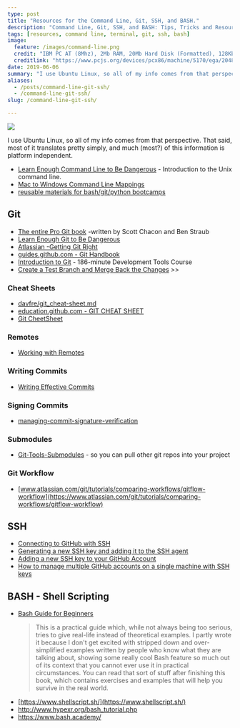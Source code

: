 ```yaml
---
type: post
title: "Resources for the Command Line, Git, SSH, and BASH."
description: "Command Line, Git, SSH, and BASH: Tips, Tricks and Resources."
tags: [resources, command line, terminal, git, ssh, bash]
image:
  feature: /images/command-line.png
  credit: "IBM PC AT (8Mhz), 2Mb RAM, 20Mb Hard Disk (Formatted), 128Kb EGA, Enhanced Color Display"
  creditlink: "https://www.pcjs.org/devices/pcx86/machine/5170/ega/2048kb/rev3/vt100/"
date: 2019-06-06
summary: "I use Ubuntu Linux, so all of my info comes from that perspective. That said, most of it translates pretty simply, and much (most?) of this information is platform independent."
aliases:
  - /posts/command-line-git-ssh/
  - /command-line-git-ssh/
slug: /command-line-git-ssh/

---
```


[![](https://web-work.tools/images/command-line.png)](https://www.pcjs.org/devices/pcx86/machine/5170/ega/2048kb/rev3/vt100/)

I use Ubuntu Linux, so all of my info comes from that perspective. That said, most of it translates pretty simply, and much (most?) of this information is platform independent.

* [Learn Enough Command Line to Be Dangerous](https://www.learnenough.com/command-line-tutorial/basics) - Introduction to the Unix command line.
* [Mac to Windows Command Line Mappings](https://zwbetz.com/mac-to-windows-command-line-mappings/)
* [reusable materials for bash/git/python bootcamps](https://github.com/mnyrop/swc-materials/)

## Git

* [The entire Pro Git book](https://git-scm.com/book/en/v2) -written by Scott Chacon and Ben Straub
* [Learn Enough Git to Be Dangerous](https://www.learnenough.com/git-tutorial/getting_started)
* [Atlassian -Getting Git Right](https://www.atlassian.com/git)
* [guides.github.com - Git Handbook](https://guides.github.com/introduction/git-handbook/)
* [Introduction to Git](https://teamtreehouse.com/library/introduction-to-git) - 186-minute Development Tools Course 
* [Create a Test Branch and Merge Back the Changes](https://web-work.tools/branches-git/) >>

### Cheat Sheets

* <a href="https://gist.github.com/davfre/8313299" target="_blank">davfre/git_cheat-sheet.md</a>
* <a href="https://education.github.com/git-cheat-sheet-education.pdf" target="_blank">education.github.com - GIT CHEAT SHEET</a>
* [Git CheetSheet](https://github.com/jonathancross/jc-docs/blob/master/Git-CheatSheet.md)

### Remotes 

* [Working with Remotes](https://git-scm.com/book/en/v2/Git-Basics-Working-with-Remotes)

### Writing Commits

* <a href="https://chris.beams.io/posts/git-commit/" target="_blank">Writing Effective Commits</a>

### Signing Commits

* [managing-commit-signature-verification](https://help.github.com/en/articles/managing-commit-signature-verification)

### Submodules
* [Git-Tools-Submodules](https://git-scm.com/book/en/v2/Git-Tools-Submodules) - so you can pull other git repos into your project

### Git Workflow
* [www.atlassian.com/git/tutorials/comparing-workflows/gitflow-workflow](https://www.atlassian.com/git/tutorials/comparing-workflows/gitflow-workflow)

## SSH

* <a href="https://help.github.com/en/articles/connecting-to-github-with-ssh" target="_blank">Connecting to GitHub with SSH</a>
* <a href="https://help.github.com/en/articles/generating-a-new-ssh-key-and-adding-it-to-the-ssh-agent" target="_blank">Generating a new SSH key and adding it to the SSH agent</a>
* <a href="https://help.github.com/en/enterprise/2.15/user/articles/adding-a-new-ssh-key-to-your-github-account" target="_blank">Adding a new SSH key to your GitHub Account</a>
* <a href="https://medium.freecodecamp.org/manage-multiple-github-accounts-the-ssh-way-2dadc30ccaca" target="_blank">How to manage multiple GitHub accounts on a single machine with SSH keys</a>

## BASH - Shell Scripting

* [Bash Guide for Beginners](https://www.tldp.org/LDP/Bash-Beginners-Guide/html/intro_01.html)
  >This is a practical guide which, while not always being too serious, tries to give real-life instead of theoretical examples. I partly wrote it because I don't get excited with stripped down and over-simplified examples written by people who know what they are talking about, showing some really cool Bash feature so much out of its context that you cannot ever use it in practical circumstances. You can read that sort of stuff after finishing this book, which contains exercises and examples that will help you survive in the real world.
* [https://www.shellscript.sh/](https://www.shellscript.sh/)
* http://www.hypexr.org/bash_tutorial.php
* https://www.bash.academy/